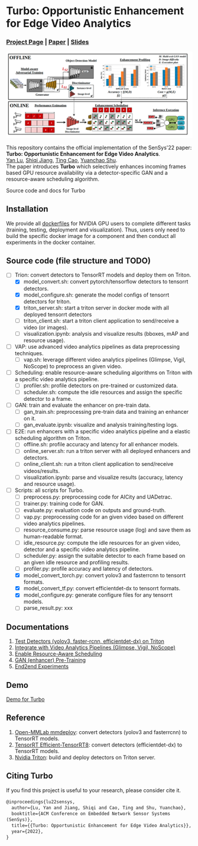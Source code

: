 # Turbo: Opportunistic Enhancement for Edge Video Analytics
### [Project Page](https://sites.google.com/view/turbo-video/home) | [Paper](https://jason-cs18.github.io/assets/paper/sensys22turbo.pdf) | [Slides](https://jason-cs18.github.io/assets/slides/Turbo_SenSys_Presentation.pdf)
![overview](./media/overview.png)

This repository contains the official implementation of the SenSys'22 paper:  
**Turbo: Opportunistic Enhancement for Edge Video Analytics**.  
[Yan Lu](https://jason-cs18.github.io/), [Shiqi Jiang](https://www.microsoft.com/en-us/research/people/shijiang/), [Ting Cao](https://www.microsoft.com/en-us/research/people/ticao/), [Yuanchao Shu](https://www.microsoft.com/en-us/research/people/yushu/publications/).  
The paper introduces **Turbo** which selectively enhances incoming frames based GPU resource availability via a detector-specific GAN and a resource-aware scheduling algorithm.

Source code and docs for Turbo

## Installation
We provide all [dockerfiles](https://github.com/efficient-edge/Turbo/blob/main/Docker/readme.md) for NVIDIA GPU users to complete different tasks (training, testing, deployment and visualization). Thus, users only need to build the specific docker image for a component and then conduct all experiments in the docker container.
## Source code (file structure and TODO)
- [ ] Trion: convert detectors to TensorRT models and deploy them on Triton.
  - [x] model_convert.sh: convert pytorch/tensorflow detectors to tensorrt detectors.
  - [x] model_configure.sh: generate the model configs of tensorrt detectors for triton.
  - [x] triton_server.sh: start a triton server in docker mode with all deployed tensorrt detectors
  - [ ] triton_client.sh: start a triton client application to send/receive a video (or images).
  - [ ] visualization.ipynb: analysis and visualize results (bboxes, mAP and resource usage). 
- [ ] VAP: use advanced video analytics pipelines as data preprocessing techniques.
  - [ ] vap.sh: leverage different video analytics pipelines (Glimpse, Vigil, NoScope) to preprocess an given video.
- [ ] Scheduling: enable resource-aware scheduling algorithms on Triton with a specific video analytics pipeline.
  - [ ] profiler.sh: profile detectors on pre-trained or customized data.
  - [ ] scheduler.sh: compute the idle resources and assign the specific detector to a frame.
- [ ] GAN: train and evaluate the enhancer on pre-train data.
  - [ ] gan_train.sh: preprocessing pre-train data and training an enhancer on it.
  - [ ] gan_evaluate.ipynb: visualize and analysis training/testing logs.
- [ ] E2E: run enhancers with a specific video analytics pipeline and a elastic scheduling algorithm on Triton.
  - [ ] offline.sh: profile accuracy and latency for all enhancer models.
  - [ ] online_server.sh: run a triton server with all deployed enhancers and detectors.
  - [ ] online_client.sh: run a triton client application to send/receive videos/results.
  - [ ] visualization.ipynb: parse and visualize results (accuracy, latency and resource usage).  
- [ ] Scripts: all scripts for Turbo.
  - [ ] preprocess.py: preprocessing code for AICity and UADetrac.
  - [ ] trainer.py: training code for GAN.
  - [ ] evaluate.py: evaluation code on outputs and ground-truth.
  - [ ] vap.py: preprocessing code for an given video based on different video analytics pipelines.
  - [ ] resource_consume.py: parse resource usage (log) and save them as human-readable format.
  - [ ] idle_resource.py: compute the idle resources for an given video, detector and a specific video analytics pipeline.
  - [ ] scheduler.py: assign the suitable detector to each frame based on an given idle resource and profiling results.
  - [ ] profiler.py: profile accuracy and latency of detectors. 
  - [x] model_convert_torch.py: convert yolov3 and fasterrcnn to tensorrt formats.
  - [x] model_convert_tf.py: convert efficientdet-dx to tensorrt formats.
  - [x] model_configure.py: generate configure files for any tensorrt models.
  - [ ] parse_result.py: xxx
## Documentations
1. [Test Detectors (yolov3, faster-rcnn, efficientdet-dx) on Triton](https://github.com/efficient-edge/Turbo/tree/main/Triton)
2. [Integrate with Video Analytics Pipelines (Glimpse, Vigil, NoScope)](https://github.com/efficient-edge/Turbo/tree/main/VAP)
3. [Enable Resource-Aware Scheduling](https://github.com/efficient-edge/Turbo/tree/main/Scheduling)
4. [GAN (enhancer) Pre-Training](https://github.com/efficient-edge/Turbo/tree/main/GAN)
5. [End2end Experiments](https://github.com/efficient-edge/Turbo/tree/main/E2E)
## Demo
[Demo for Turbo](https://github.com/efficient-edge/Turbo/blob/main/Demo/readme.md)
## Reference
1. [Open-MMLab mmdeploy](https://github.com/open-mmlab/mmdeploy): convert detectors (yolov3 and fasterrcnn) to TensorRT models.
2. [TensorRT Efficient-TensorRT8](https://github.com/NVIDIA/TensorRT/blob/96e23978cd6e4a8fe869696d3d8ec2b47120629b/demo/EfficientDet/notebooks/EfficientDet-TensorRT8.ipynb): convert detectors (efficientdet-dx) to TensorRT models.
3. [Nvidia Triton](https://github.com/triton-inference-server/server): build and deploy detectors on Triton server. 
## Citing Turbo
If you find this project is useful to your research, please consider cite it.
```
@inproceedings{lu22sensys, 
  author={Lu, Yan and Jiang, Shiqi and Cao, Ting and Shu, Yuanchao}, 
  booktitle={ACM Conference on Embedded Network Sensor Systems (SenSys)}, 
  title={{Turbo: Opportunistic Enhancement for Edge Video Analytics}}, 
  year={2022},
}
```